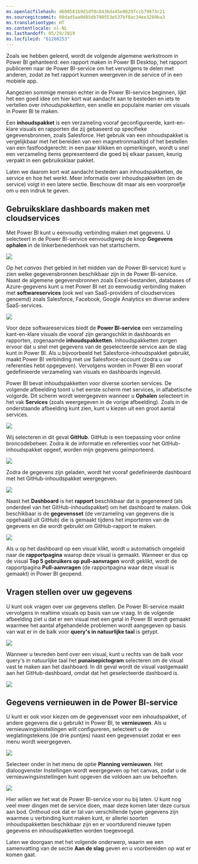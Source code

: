 ```yaml
---
ms.openlocfilehash: d600581b9d1df8c8436da45e9629fccb79873c21
ms.sourcegitcommit: 60dad5aa0d85db790553e537bf8ac34ee3289ba3
ms.translationtype: HT
ms.contentlocale: nl-NL
ms.lasthandoff: 05/29/2019
ms.locfileid: "61260253"
---
```

Zoals we hebben geleerd, wordt de volgende algemene werkstroom in Power BI gehanteerd: een rapport maken in Power BI Desktop, het rapport publiceren naar de Power BI-service om het vervolgens te delen met anderen, zodat ze het rapport kunnen weergeven in de service of in een mobiele app.

Aangezien sommige mensen echter in de Power BI-service beginnen, lijkt het een goed idee om hier kort wat aandacht aan te besteden en iets te vertellen over *inhoudspakketten*, een snelle en populaire manier om visuals in Power BI te maken.

Een **inhoudspakket** is een verzameling vooraf geconfigureerde, kant-en-klare visuals en rapporten die zij gebaseerd op specifieke gegevensbronnen, zoals Salesforce. Het gebruik van een inhoudspakket is vergelijkbaar met het bereiden van een magnetronmaaltijd of het bestellen van een fastfoodgerecht: in een paar klikken en opmerkingen, wordt u snel een verzameling items gepresenteerd die goed bij elkaar passen, keurig verpakt in een gebruiksklaar pakket.

Laten we daarom kort wat aandacht besteden aan inhoudspakketten, de service en hoe het werkt. Meer informatie over inhoudspakketten (en de service) volgt in een latere sectie. Beschouw dit maar als een voorproefje om u een indruk te geven.

## <a name="create-out-of-the-box-dashboards-with-cloud-services"></a>Gebruiksklare dashboards maken met cloudservices
Met Power BI kunt u eenvoudig verbinding maken met gegevens. U selecteert in de Power BI-service eenvoudigweg de knop **Gegevens ophalen** in de linkerbenedenhoek van het startscherm.

![](media/0-3-dashboards-cloud-services/c0a3_1.png)

Op het *canvas* (het gebied in het midden van de Power BI-service) kunt u zien welke gegevensbronnen beschikbaar zijn in de Power BI-service. Naast de algemene gegevensbronnen zoals Excel-bestanden, databases of Azure-gegevens kunt u met Power BI net zo eenvoudig verbinding maken met **softwareservices** (ook wel van SaaS-providers of cloudservices genoemd) zoals Salesforce, Facebook, Google Analytics en diverse andere SaaS-services.

![](media/0-3-dashboards-cloud-services/c0a3_2.png)

Voor deze softwareservices biedt de **Power BI-service** een verzameling kant-en-klare visuals die vooraf zijn gerangschikt in dashboards en rapporten, zogenaamde **inhoudspakketten**. Inhoudspakketten zorgen ervoor dat u snel met gegevens van de geselecteerde service aan de slag kunt in Power BI. Als u bijvoorbeeld het Salesforce-inhoudspakket gebruikt, maakt Power BI verbinding met uw Salesforce-account (zodra u uw referenties hebt opgegeven). Vervolgens worden in Power BI een vooraf gedefinieerde verzameling van visuals en dashboards ingevuld.

Power BI bevat inhoudspakketten voor diverse soorten services. De volgende afbeelding toont u het eerste scherm met services, in alfabetische volgorde. Dit scherm wordt weergegeven wanneer u **Ophalen** selecteert in het vak **Services** (zoals weergegeven in de vorige afbeelding). Zoals in de onderstaande afbeelding kunt zien, kunt u kiezen uit een groot aantal services.

![](media/0-3-dashboards-cloud-services/c0a3_3.png)

Wij selecteren in dit geval **GitHub**. GitHub is een toepassing voor online broncodebeheer. Zodra ik de informatie en referenties voor het GitHub-inhoudspakket opgeef, worden mijn gegevens geïmporteerd.

![](media/0-3-dashboards-cloud-services/c0a3_4.png)

Zodra de gegevens zijn geladen, wordt het vooraf gedefinieerde dashboard met het GitHub-inhoudspakket weergegeven.

![](media/0-3-dashboards-cloud-services/c0a3_5.png)

Naast het **Dashboard** is het **rapport** beschikbaar dat is gegenereerd (als onderdeel van het GitHub-inhoudspakket) om het dashboard te maken. Ook beschikbaar is de **gegevensset** (de verzameling van gegevens die is opgehaald uit GitHub) die is gemaakt tijdens het importeren van de gegevens en die wordt gebruikt om GitHub-rapport te maken.

![](media/0-3-dashboards-cloud-services/c0a3_6.png)

Als u op het dashboard op een visual klikt, wordt u automatisch omgeleid naar de **rapportpagina** waarop deze visual is gemaakt. Wanneer er dus op de visual **Top 5 gebruikers op pull-aanvragen** wordt geklikt, wordt de rapportpagina **Pull-aanvragen** (de rapportpagina waar deze visual is gemaakt) in Power BI geopend.

## <a name="asking-questions-of-your-data"></a>Vragen stellen over uw gegevens
U kunt ook vragen over uw gegevens stellen. De Power BI-service maakt vervolgens in realtime visuals op basis van uw vraag. In de volgende afbeelding ziet u dat er een visual met een getal in Power BI wordt gemaakt waarmee het aantal afgehandelde problemen wordt aangegeven op basis van wat er in de balk voor **query's in natuurlijke taal** is getypt.

![](media/0-3-dashboards-cloud-services/c0a3_7.png)

Wanneer u tevreden bent over een visual, kunt u rechts van de balk voor query's in natuurlijke taal het **punaisepictogram** selecteren om de visual vast te maken aan het dashboard. In dit geval wordt de visual vastgemaakt aan het GitHub-dashboard, omdat dat het geselecteerde dashboard is.

![](media/0-3-dashboards-cloud-services/c0a3_8.png)

## <a name="refreshing-data-in-the-power-bi-service"></a>Gegevens vernieuwen in de Power BI-service
U kunt er ook voor kiezen om de gegevensset voor een inhoudspakket, of andere gegevens die u gebruikt in Power BI, te **vernieuwen**. Als u vernieuwingsinstellingen wilt configureren, selecteert u de weglatingstekens (de drie puntjes) naast een gegevensset zodat er een menu wordt weergegeven.

![](media/0-3-dashboards-cloud-services/c0a3_9.png)

Selecteer onder in het menu de optie **Planning vernieuwen**. Het dialoogvenster Instellingen wordt weergegeven op het canvas, zodat u de vernieuwingsinstellingen kunt opgeven die voldoen aan uw behoeften.

![](media/0-3-dashboards-cloud-services/c0a3_10.png)

Hier willen we het wat de Power BI-service voor nu bij laten. U kunt nog veel meer dingen met de service doen, maar deze komen later deze cursus aan bod. Onthoud ook dat er tal van verschillende typen gegevens zijn waarmee u verbinding kunt maken kunt, er allerlei soorten inhoudspakketten beschikbaar zijn en er voortdurend nieuwe typen gegevens en inhoudspakketten worden toegevoegd.

Laten we doorgaan met het volgende onderwerp, waarin we een samenvatting van de sectie **Aan de slag** geven en u voorbereiden op wat er komen gaat.

